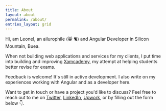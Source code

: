 ```yaml
---
title: About
layout: about
permalink: /about/
entries_layout: grid
---
```


Hi, am Leonel, an ailurophile (😸 🐈) and Angular Developer in Silicon Mountain, Buea.

When not building web applications and services for my clients, I put time into building and improving [Xamcademy](https://xamcademy.com), my attempt at helping students better revise for exams.

Feedback is welcome! It's still in active development. I also write on my experiences working with Angular and as a developer here.

Want to get in touch or have a project you'd like to discuss? Feel free to reach out to me on [Twitter](https://twitter.com/leonelngande), [LinkedIn](https://www.upwork.com/o/profiles/users/_~01b729f550597fbf1c/), [Upwork](https://www.upwork.com/o/profiles/users/_~01b729f550597fbf1c/), or by filling out the form below 👇.
